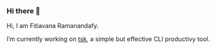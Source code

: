 ### Hi there 👋

<!--
**fitiavana07/fitiavana07** is a ✨ _special_ ✨ repository because its `README.md` (this file) appears on your GitHub profile.

Here are some ideas to get you started:

- 🔭 I’m currently working on ...
- 🌱 I’m currently learning ...
- 👯 I’m looking to collaborate on ...
- 🤔 I’m looking for help with ...
- 💬 Ask me about ...
- 📫 How to reach me: ...
- 😄 Pronouns: ...
- ⚡ Fun fact: ...
-->

Hi, I am Fitiavana Ramanandafy.

I’m currently working on [tsk](https://github.com/fitiavana07/tsk), a simple but effective CLI productivy tool.
